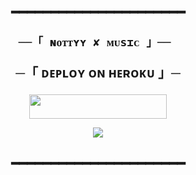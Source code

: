 <h2 align="center">
━━━━━━━━━━━━━━━━━━━━━━

    ──「 ɴᴏᴛᴛʏʏ ✘ ᴍᴜsɪᴄ 」── 

 ─「 ᴅᴇᴩʟᴏʏ ᴏɴ ʜᴇʀᴏᴋᴜ 」─
</h3>

<p align="center"><a href="https://dashboard.heroku.com/new?template=https://github.com/harshjain883/FallenXMusic"> <img src="https://img.shields.io/badge/Deploy%20On%20Heroku-black?style=for-the-badge&logo=heroku" width="220" height="38.45"/></a></p>


</h2>

<p align="center">
  <img src="https://i.pinimg.com/736x/8d/c5/33/8dc533ff7b97aadc084816394d36d066.jpg">
</p>

<h2 align="center">
━━━━━━━━━━━━━━━━━━━━━━
</h2>
